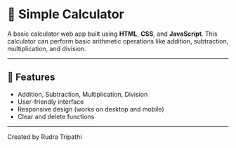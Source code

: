 # 🧮 Simple Calculator
A basic calculator web app built using **HTML**, **CSS**, and **JavaScript**. This calculator can perform basic arithmetic operations like addition, subtraction, multiplication, and division.

---
## 🚀 Features

- Addition, Subtraction, Multiplication, Division
- User-friendly interface
- Responsive design (works on desktop and mobile)
- Clear and delete functions

---

Created by Rudra Tripathi
